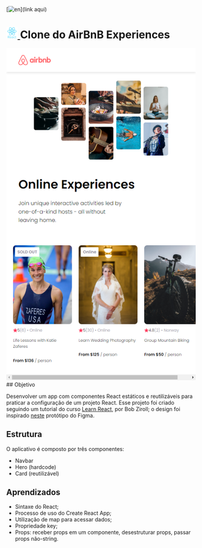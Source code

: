 

[![en](https://img.shields.io/badge/lang-en-red.svg)](link aqui)

# <a href="https://reactjs.org/" target="_blank" rel="noreferrer"> <img src="https://raw.githubusercontent.com/devicons/devicon/master/icons/react/react-original-wordmark.svg" alt="react" width="30" height="30"/> </a> Clone do AirBnB Experiences 

<img src="./public/images/screencapture-localhost-3001-2024-01-27-01_05_21.png">
## Objetivo

Desenvolver um app com componentes React estáticos e reutilizáveis para praticar a configuração de um projeto React.
Esse projeto foi criado seguindo um tutorial do curso <a href="https://www.coursera.org/professional-certificates/google-ux-design">Learn React</a>, por Bob Ziroll; o design foi inspirado <a href="https://www.figma.com/file/4YjrygFEXOcDp9AAnVFv7o/Airbnb-Experiences?type=design&node-id=0-1&mode=design&t=TZKg1cFsJwh7HFnP-0">neste</a> protótipo do Figma.

## Estrutura

O aplicativo é composto por três componentes:
* Navbar
* Hero (hardcode)
* Card (reutilizável)

## Aprendizados

* Sintaxe do React;
* Processo de uso do Create React App;
* Utilização de map para acessar dados;
* Propriedade key;
* Props: receber props em um componente, desestruturar props, passar props não-string.